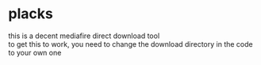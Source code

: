 # placks
this is a decent mediafire direct download tool
<br>to get this to work, you need to change the download directory in the code to your own one
<br>
